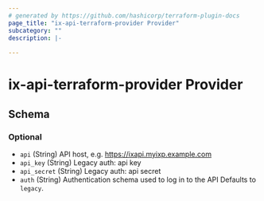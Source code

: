 ```yaml
---
# generated by https://github.com/hashicorp/terraform-plugin-docs
page_title: "ix-api-terraform-provider Provider"
subcategory: ""
description: |-
  
---
```


# ix-api-terraform-provider Provider





<!-- schema generated by tfplugindocs -->
## Schema

### Optional

- `api` (String) API host, e.g. https://ixapi.myixp.example.com
- `api_key` (String) Legacy auth: api key
- `api_secret` (String) Legacy auth: api secret
- `auth` (String) Authentication schema used to log in to the API Defaults to `legacy`.

